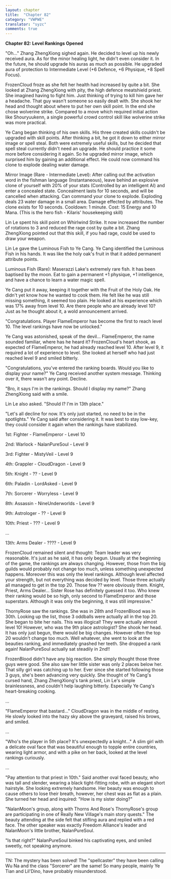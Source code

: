 ```yaml
---
layout: chapter
title:  "Chapter 82"
category: "VWPWE"
translator: "syzc"
comments: true
---
```


**Chapter 82: Level Rankings Opened**
 
"Oh..." Zhang ZhengXiong sighed again. He decided to level up his newly received aura. As for the minor healing light, he didn't even consider it. In the future, he should upgrade his auras as much as possible. He upgraded aura of protection to Intermediate Level (+6 Defence, +6 Physique, +8 Spell Focus).
 
FrozenCloud froze as she felt her health had increased by quite a bit. She looked at Zhang ZhengXiong with pity, the high defence meatshield priest. She imagined having to fight him. Just thinking of trying to kill him gave her a headache. That guy wasn't someone so easily dealt with. She shook her head and thought about where to put her own skill point. In the end she chose wolverine strike. Compared to a move which required initial action like Shouryuukenn, a single powerful crowd control skill like wolverine strike was more practical.
 
Ye Cang began thinking of his own skills. His three created skills couldn't be upgraded with skill points. After thinking a bit, he got it down to either mirror image or spell steal. Both were extremely useful skills, but he decided that spell steal currently didn't need an upgrade. He should practice it some more before considering it again. So he upgraded mirror image, which surprised him by gaining an additional effect. He could now command his clone to explode dealing water damage.
 
Mirror Image (Rare - Intermediate Level): After calling out the activation word in the fishman language (Instantaneous), leave behind an explosive clone of yourself with 20% of your stats (Controlled by an intelligent AI) and enter a concealed state. Concealment lasts for 10 seconds, and will be cancelled when attacking. Can command your clone to explode. Exploding deals 23 water damage in a small area. Damage effected by attributes. The clone exists for 10 seconds. Cooldown: 1 minute. Cost: 15 Energy and 10 Mana. (This is the hero fish - Kilaris' housekeeping skill)
 
Lin Le spent his skill point on Whirlwind Strike. It now increased the number of rotations to 3 and reduced the rage cost by quite a bit. Zhang ZhengXiong pointed out that this skill, if you had rage, could be used to draw your weapon.
 
Lin Le gave the Luminous Fish to Ye Cang. Ye Cang identified the Luminous Fish in his hands. It was like the holy oak's fruit in that it added permanent attribute points.
 
Luminous Fish (Rare): Maserazzi Lake's extremely rare fish. It has been baptised by the moon. Eat to gain a permanent +1 physique, +1 intelligence, and have a chance to learn a water magic spell.
 
Ye Cang put it away, keeping it together with the Fruit of the Holy Oak. He didn't yet know how he wanted to cook them. He felt like he was still missing something, it seemed too plain. He looked at his experience which was 17% away from level 10. Are there people who are already level 10? Just as he thought about it, a wold announcement arrived.
 
"Congratulations. Player FlameEmperor has become the first to reach level 10. The level rankings have now be unlocked." 
 
Ye Cang was astonished, speak of the devil... FlameEmperor, the name sounded familiar, where has he heard it? FrozenCloud's heart shook, as expected of FlameEmperor, he had already reached level 10. After level 9, it required a lot of experience to level. She looked at herself who had just reached level 9 and smiled bitterly.
 
"Congratulations, you've entered the ranking boards. Would you like to display your name?" Ye Cang received another system message. Thinking over it, there wasn't any point. Decline.
 
"Bro, it says I'm in the rankings. Should I display my name?" Zhang ZhengXiong said with a smile.
 
Lin Le also asked. "Should I? I'm in 13th place."
 
"Let's all decline for now. It's only just started, no need to be in the spotlights." Ye Cang said after considering it. It was best to stay low-key, they could consider it again when the rankings have stabilized. 
 
1st: Fighter - FlameEmperor - Level 10
 
2nd: Warlock - NalanPureSoul - Level 9
 
3rd: Fighter - MistyVeil - Level 9
 
4th: Grappler - CloudDragon - Level 9
 
5th: Knight - ?? - Level 9
 
6th: Paladin - LordAsked - Level 9
 
7th: Sorcerer - Worryless - Level 9
 
8th: Assassin - NineUnderworlds - Level 9
 
9th: Astrologer - ?? - Level 9
 
10th: Priest - ??? - Level 9
 
... 
 
13th: Arms Dealer - ???? - Level 9
 
FrozenCloud remained silent and thought: Team leader was very reasonable. It's just as he said, it has only begun. Usually at the beginning of the game, the rankings are always changing. However, those from the big guilds would probably not change too much, unless something unexpected happens. Moreover this was only the level rankings. Although level affected your strength, but not everything was decided by level. Those three actually all managed to get in the top 20. Those few ?? were obviously them. Knight, Priest, Arms Dealer... Sister Rose has definitely guessed it too. Who knew their ranking would be so high, only second to FlameEmperor and those superstars. Although it was only the beginning, it was still impressive."
 
ThornyRose saw the rankings. She was in 28th and FrozenBlood was in 30th. Looking up the list, those 3 oddballs were actually all in the top 20. She began to bite her nails. This was illogical! They were actually almost level 10! However, who was the 9th place astrologist? She shook her head. It has only just begun, there would be big changes. However often the top 20 wouldn't change too much. Well whatever, she went to look at the beauties ranking, and immediately gnashed her teeth. She dropped a rank again! NalanPureSoul actually sat steadily in 2nd!!
 
FrozenBlood didn't have any big reaction. She simply thought those three guys were good. She also saw her little sister was only 2 places below her. That silly girl was catching up to her. Ever since she started following those 3 guys, she's been advancing very quickly. She thought of Ye Cang's cursed hand, Zhang ZhengXiong's tank priest, Lin Le's simple brainlessness, and couldn't help laughing bitterly. Especially Ye Cang's heart-breaking cooking.
 
...
 
"FlameEmperor that bastard..." CloudDragon was in the middle of resting. He slowly looked into the hazy sky above the graveyard, raised his brows, and smiled.
 
...
 
"Who's the player in 5th place? It's unexpectedly a knight..." A slim girl with a delicate oval face that was beautiful enough to topple entire countries, wearing light armor, and with a pike on her back, looked at the level rankings curiously.
 
...
 
"Pay attention to that priest in 10th." Said another oval faced beauty, who was tall and slender, wearing a black tight-fitting robe, with an elegant short hairstyle. She looking extremely handsome. Her beauty was enough to cause others to lose their breath, however, her chest was as flat as a plain. She turned her head and inquired: "How is my sister doing?"
 
"NalanMoon's group, along with Thorns And Rose's ThornyRose's group are participating in one of Really New Village's main story quests." The beauty attending at the side felt that stifling aura and replied with a red face. The other speaker was exactly Freedom Alliance's leader and NalanMoon's little brother, NalanPureSoul.
 
"Is that right?" NalanPureSoul binked his captivating eyes, and smiled sweetly, not speaking anymore.
 
---

TN: The mystery has been solved! The "spellcaster" they have been calling Wu Na and the class "Sorcerer" are the same! So many people, mainly Ye Tian and Lil'Dino, have probably misunderstood.